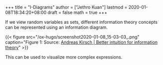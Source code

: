+++
title = "I-Diagrams"
author = ["Jethro Kuan"]
lastmod = 2020-01-08T18:34:20+08:00
draft = false
math = true
+++

If we view random variables as sets, different information theory
concepts can be represented using an information diagram.

{{< figure src="/ox-hugo/screenshot2020-01-08_15-03-03_.png" caption="Figure 1: Source: [Andreas Kirsch | Better intuition for information theory](https://www.blackhc.net/blog/2019/better-intuition-for-information-theory/)" >}}

This can be used to visualize more complex expressions.
